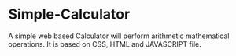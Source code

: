 # Simple-Calculator
A simple web based Calculator will perform arithmetic mathematical operations. It is based on CSS, HTML and JAVASCRIPT file.
